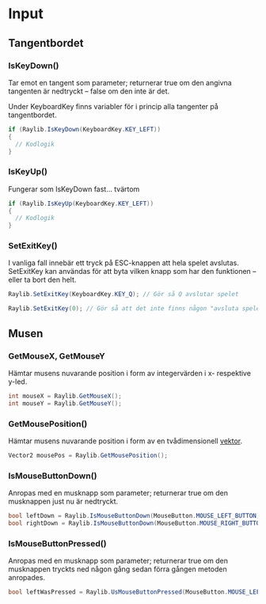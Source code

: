 # Input

## Tangentbordet

### IsKeyDown\(\)

Tar emot en tangent som parameter; returnerar true om den angivna tangenten är nedtryckt – false om den inte är det.

Under KeyboardKey finns variabler för i princip alla tangenter på tangentbordet.

```csharp
if (Raylib.IsKeyDown(KeyboardKey.KEY_LEFT))
{
  // Kodlogik
}
```

### IsKeyUp\(\)

Fungerar som IsKeyDown fast… tvärtom

```csharp
if (Raylib.IsKeyUp(KeyboardKey.KEY_LEFT))
{
  // Kodlogik
}
```

### SetExitKey\(\)

I vanliga fall innebär ett tryck på ESC-knappen att hela spelet avslutas. SetExitKey kan användas för att byta vilken knapp som har den funktionen – eller ta bort den helt.

```csharp
Raylib.SetExitKey(KeyboardKey.KEY_Q); // Gör så Q avslutar spelet

Raylib.SetExitKey(0); // Gör så att det inte finns någon "avsluta spelet-knapp".
```

## Musen

### GetMouseX, GetMouseY

Hämtar musens nuvarande position i form av integervärden i x- respektive y-led.

```csharp
int mouseX = Raylib.GetMouseX();
int mouseY = Raylib.GetMouseY();
```

### GetMousePosition\(\)

Hämtar musens nuvarande position i form av en tvådimensionell [vektor](../../grundlaeggande/vektorer-numerics.md).

```csharp
Vector2 mousePos = Raylib.GetMousePosition();
```

### IsMouseButtonDown\(\)

Anropas med en musknapp som parameter; returnerar true om den musknappen just nu är nedtryckt.

```csharp
bool leftDown = Raylib.IsMouseButtonDown(MouseButton.MOUSE_LEFT_BUTTON);
bool rightDown = Raylib.IsMouseButtonDown(MouseButton.MOUSE_RIGHT_BUTTON);
```

### IsMouseButtonPressed\(\)

Anropas med en musknapp som parameter; returnerar true om den musknappen tryckts ned någon gång sedan förra gången metoden anropades.

```csharp
bool leftWasPressed = Raylib.UsMouseButtonPressed(MouseButton.MOUSE_LEFT_BUTTON);
```

